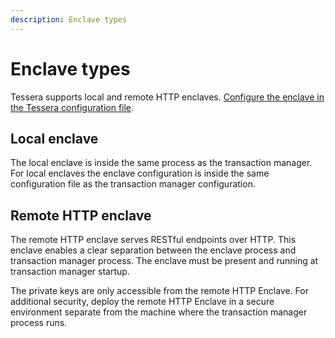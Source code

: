```yaml
---
description: Enclave types
---
```


# Enclave types

Tessera supports local and remote HTTP enclaves. [Configure the enclave in the Tessera configuration file](../HowTo/Configure/Enclave.md).

## Local enclave

The local enclave is inside the same process as the transaction manager. For local enclaves the
enclave configuration is inside the same configuration file as the transaction manager configuration.

## Remote HTTP enclave

The remote HTTP enclave serves RESTful endpoints over HTTP. This enclave enables
a clear separation between the enclave process and transaction manager process. The enclave must be present
and running at transaction manager startup.

The private keys are only accessible from the remote HTTP Enclave. For additional security, deploy the remote HTTP Enclave
in a secure environment separate from the machine where the transaction manager process runs.
